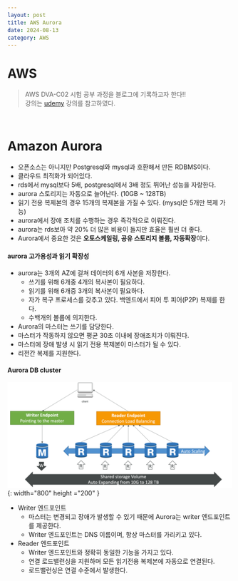 ```yaml
---
layout: post
title: AWS Aurora
date: 2024-08-13
category: AWS
---
```


# AWS

> AWS DVA-C02 시험 공부 과정을 블로그에 기록하고자 한다!! <br>
> 강의는 [udemy](https://www.udemy.com/share/105Hxw3@0cQdz1131EH9l6miYRGC7Z2Im8bmTMdAo7U-M_IUQA0101eYlVeFerKpk6CkYQwlDA==/) 강의를 참고하였다.

<br>

# Amazon Aurora
- 오픈소스는 아니지만 Postgresql와 mysql과 호환해서 만든 RDBMS이다.
- 클라우드 최적화가 되어있다.
- rds에서 mysql보다 5배, postgresql에서 3배 정도 뛰어난 성능을 자랑한다.
- aurora 스토리지는 자동으로 늘어난다. (10GB ~ 128TB)
- 읽기 전용 복제본의 경우 15개의 복제본을 가질 수 있다. (mysql은 5개만 복제 가능) 
- aurora에서 장애 조치를 수행하는 경우 즉각적으로 이뤄진다. 
- aurora는 rds보아 약 20% 더 많은 비용이 들지만 효율은 훨씬 더 좋다.
- Aurora에서 중요한 것은 **오토스케일링, 공유 스토리지 볼륨, 자동확장**이다.


#### aurora 고가용성과 읽기 확장성
- aurora는 3개의 AZ에 걸쳐 데이터의 6개 사본을 저장한다.
  - 쓰기를 위해 6개중 4개의 복사본이 필요하다. 
  - 읽기를 위해 6개중 3개의 복사본이 필요하다. 
  - 자가 복구 프로세스를 갖추고 있다. 백엔드에서 피어 투 피어(P2P) 복제를 한다.
  - 수백개의 볼륨에 의지한다. 
- Aurora의 마스터는 쓰기를 담당한다.
- 마스터가 작동하지 않으면 평균 30초 이내에 장애조치가 이뤄진다. 
- 마스터에 장애 발생 시 읽기 전용 복제본이 마스터가 될 수 있다.
- 리전간 복제를 지원한다.

#### Aurora DB cluster

![alt text](\public\img\aws16-1.png){: width="800" height ="200" }

- Writer 엔드포인트
  - 마스터는 변경되고 장애가 발생할 수 있기 때문에 Aurora는 writer 엔드포인트를 제공한다.
  - Writer 엔드포인트는 DNS 이름이며, 항상 마스터를 가리키고 있다. 
- Reader 엔드포인트
  - Writer 엔드포인트와 정확히 동일한 기능을 가지고 있다. 
  - 연결 로드밸런싱을 지원하며 모든 읽기전용 복제본에 자동으로 연결된다. 
  - 로드밸런싱은 연결 수준에서 발생한다. 

